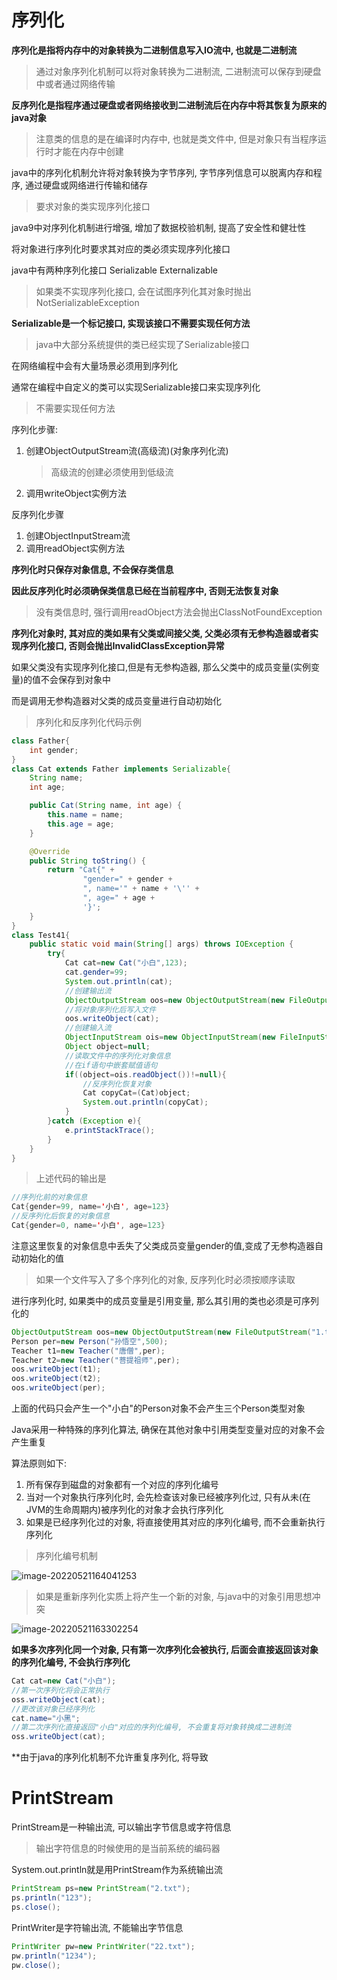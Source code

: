 # 序列化

**序列化是指将内存中的对象转换为二进制信息写入IO流中, 也就是二进制流**

> 通过对象序列化机制可以将对象转换为二进制流, 二进制流可以保存到硬盘中或者通过网络传输

**反序列化是指程序通过硬盘或者网络接收到二进制流后在内存中将其恢复为原来的java对象**

> 注意类的信息的是在编译时内存中, 也就是类文件中, 但是对象只有当程序运行时才能在内存中创建

java中的序列化机制允许将对象转换为字节序列, 字节序列信息可以脱离内存和程序, 通过硬盘或网络进行传输和储存

> 要求对象的类实现序列化接口

java9中对序列化机制进行增强, 增加了数据校验机制, 提高了安全性和健壮性

将对象进行序列化时要求其对应的类必须实现序列化接口

java中有两种序列化接口 Serializable	Externalizable

> 如果类不实现序列化接口, 会在试图序列化其对象时抛出NotSerializableException

**Serializable是一个标记接口, 实现该接口不需要实现任何方法**

> java中大部分系统提供的类已经实现了Serializable接口

在网络编程中会有大量场景必须用到序列化

通常在编程中自定义的类可以实现Serializable接口来实现序列化

> 不需要实现任何方法

序列化步骤:

1. 创建ObjectOutputStream流(高级流)(对象序列化流)

   >高级流的创建必须使用到低级流

2. 调用writeObject实例方法

反序列化步骤

1. 创建ObjectInputStream流
2. 调用readObject实例方法

**序列化时只保存对象信息, 不会保存类信息**

**因此反序列化时必须确保类信息已经在当前程序中, 否则无法恢复对象**

> 没有类信息时, 强行调用readObject方法会抛出ClassNotFoundException

**序列化对象时, 其对应的类如果有父类或间接父类, 父类必须有无参构造器或者实现序列化接口, 否则会抛出InvalidClassException异常**

如果父类没有实现序列化接口,但是有无参构造器, 那么父类中的成员变量(实例变量)的值不会保存到对象中

而是调用无参构造器对父类的成员变量进行自动初始化

> 序列化和反序列化代码示例

```java
class Father{
    int gender;
}
class Cat extends Father implements Serializable{
    String name;
    int age;

    public Cat(String name, int age) {
        this.name = name;
        this.age = age;
    }

    @Override
    public String toString() {
        return "Cat{" +
                "gender=" + gender +
                ", name='" + name + '\'' +
                ", age=" + age +
                '}';
    }
}
class Test41{
    public static void main(String[] args) throws IOException {
        try{
            Cat cat=new Cat("小白",123);
            cat.gender=99;
            System.out.println(cat);
            //创建输出流
            ObjectOutputStream oos=new ObjectOutputStream(new FileOutputStream("1.txt"));
            //将对象序列化后写入文件
            oos.writeObject(cat);
            //创建输入流
            ObjectInputStream ois=new ObjectInputStream(new FileInputStream("1.txt"));
            Object object=null;
            //读取文件中的序列化对象信息
            //在if语句中嵌套赋值语句
            if((object=ois.readObject())!=null){
                //反序列化恢复对象
                Cat copyCat=(Cat)object;
                System.out.println(copyCat);
            }
        }catch (Exception e){
            e.printStackTrace();
        }
    }
}
```

> 上述代码的输出是

```java
//序列化前的对象信息
Cat{gender=99, name='小白', age=123}
//反序列化后恢复的对象信息
Cat{gender=0, name='小白', age=123}
```

注意这里恢复的对象信息中丢失了父类成员变量gender的值,变成了无参构造器自动初始化的值

> 如果一个文件写入了多个序列化的对象, 反序列化时必须按顺序读取

进行序列化时, 如果类中的成员变量是引用变量, 那么其引用的类也必须是可序列化的

```java
ObjectOutputStream oos=new ObjectOutputStream(new FileOutputStream("1.txt"));
Person per=new Person("孙悟空",500);
Teacher t1=new Teacher("唐僧",per);
Teacher t2=new Teacher("菩提祖师",per);
oos.writeObject(t1);
oos.writeObject(t2);
oos.writeObject(per);
```

上面的代码只会产生一个"小白"的Person对象不会产生三个Person类型对象

Java采用一种特殊的序列化算法, 确保在其他对象中引用类型变量对应的对象不会产生重复

算法原则如下:

1. 所有保存到磁盘的对象都有一个对应的序列化编号
2. 当对一个对象执行序列化时, 会先检查该对象已经被序列化过, 只有从未(在JVM的生命周期内)被序列化的对象才会执行序列化
3. 如果是已经序列化过的对象, 将直接使用其对应的序列化编号, 而不会重新执行序列化

> 序列化编号机制

![image-20220521164041253](序列化.assets/image-20220521164041253.png)

> 如果是重新序列化实质上将产生一个新的对象, 与java中的对象引用思想冲突

![image-20220521163302254](序列化.assets/image-20220521163302254.png)

**如果多次序列化同一个对象, 只有第一次序列化会被执行, 后面会直接返回该对象的序列化编号, 不会执行序列化**

```java
Cat cat=new Cat("小白");
//第一次序列化将会正常执行
oss.writeObject(cat);
//更改该对象已经序列化
cat.name="小黑";
//第二次序列化直接返回"小白"对应的序列化编号, 不会重复将对象转换成二进制流
oss.writeObject(cat);
```

**由于java的序列化机制不允许重复序列化, 将导致

# PrintStream

PrintStream是一种输出流, 可以输出字节信息或字符信息

> 输出字符信息的时候使用的是当前系统的编码器

System.out.println就是用PrintStream作为系统输出流

```java
PrintStream ps=new PrintStream("2.txt");
ps.println("123");
ps.close();
```

PrintWriter是字符输出流, 不能输出字节信息

```java
PrintWriter pw=new PrintWriter("22.txt");
pw.println("1234");
pw.close();
```





